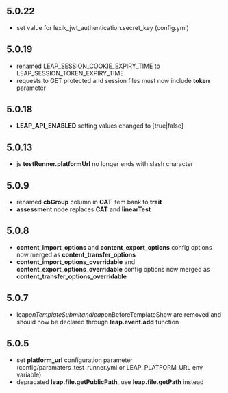 ## 5.0.22

* set value for lexik_jwt_authentication.secret_key (config.yml)

## 5.0.19

* renamed LEAP_SESSION_COOKIE_EXPIRY_TIME to LEAP_SESSION_TOKEN_EXPIRY_TIME
* requests to GET protected and session files must now include **token** parameter

## 5.0.18

* **LEAP_API_ENABLED** setting values changed to [true|false]

## 5.0.13

* js **testRunner.platformUrl** no longer ends with slash character

## 5.0.9

* renamed **cbGroup** column in **CAT** item bank to **trait**
* **assessment** node replaces **CAT** and **linearTest**

## 5.0.8

* **content_import_options** and **content_export_options** config options now merged as **content_transfer_options**
* **content_import_options_overridable** and **content_export_options_overridable** config options now merged as **content_transfer_options_overridable**

## 5.0.7

* leap$onTemplateSubmit and leap$onBeforeTemplateShow are removed and should now be declared through **leap.event.add** function

## 5.0.5

* set **platform_url** configuration parameter (config/paramaters_test_runner.yml or LEAP_PLATFORM_URL env variable)
* depracated **leap.file.getPublicPath**, use **leap.file.getPath** instead